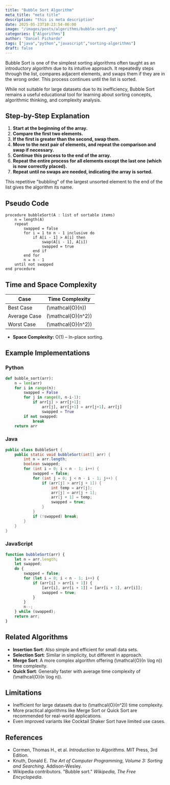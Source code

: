 ```yaml
---
title: "Bubble Sort Algorithm"
meta_title: "meta title"
description: "this is meta description"
date: 2025-05-23T10:23:54-06:00
image: "/images/posts/algorithms/bubble-sort.png"
categories: ["Algorithms"]
author: "Daniel Pichardo"
tags: ["java","python","javascript","sorting-algorithms"]
draft: false
---
```


Bubble Sort is one of the simplest sorting algorithms often taught as an introductory algorithm due to its intuitive approach. It repeatedly steps through the list, compares adjacent elements, and swaps them if they are in the wrong order. This process continues until the list is sorted.

While not suitable for large datasets due to its inefficiency, Bubble Sort remains a useful educational tool for learning about sorting concepts, algorithmic thinking, and complexity analysis.

## Step-by-Step Explanation

1. **Start at the beginning of the array.**
2. **Compare the first two elements.**
3. **If the first is greater than the second, swap them.**
4. **Move to the next pair of elements, and repeat the comparison and swap if necessary.**
5. **Continue this process to the end of the array.**
6. **Repeat the entire process for all elements except the last one (which is now correctly placed).**
7. **Repeat until no swaps are needed, indicating the array is sorted.**

This repetitive "bubbling" of the largest unsorted element to the end of the list gives the algorithm its name.

## Pseudo Code

```text
procedure bubbleSort(A : list of sortable items)
    n = length(A)
    repeat
        swapped = false
        for i = 1 to n - 1 inclusive do
            if A[i - 1] > A[i] then
                swap(A[i - 1], A[i])
                swapped = true
            end if
        end for
        n = n - 1
    until not swapped
end procedure
```

## Time and Space Complexity

| Case          | Time Complexity |
|---------------|-----------------|
| Best Case     | \(\mathcal{O}(n)\)            |
| Average Case  | \(\mathcal{O}(n^2)\)           |
| Worst Case    | \(\mathcal{O}(n^2)\)           |

- **Space Complexity:** O(1) – In-place sorting.

## Example Implementations

### Python

```python
def bubble_sort(arr):
    n = len(arr)
    for i in range(n):
        swapped = False
        for j in range(0, n-i-1):
            if arr[j] > arr[j+1]:
                arr[j], arr[j+1] = arr[j+1], arr[j]
                swapped = True
        if not swapped:
            break
    return arr
```

### Java

```java
public class BubbleSort {
    public static void bubbleSort(int[] arr) {
        int n = arr.length;
        boolean swapped;
        for (int i = 0; i < n - 1; i++) {
            swapped = false;
            for (int j = 0; j < n - i - 1; j++) {
                if (arr[j] > arr[j + 1]) {
                    int temp = arr[j];
                    arr[j] = arr[j + 1];
                    arr[j + 1] = temp;
                    swapped = true;
                }
            }
            if (!swapped) break;
        }
    }
}
```

### JavaScript

```javascript
function bubbleSort(arr) {
    let n = arr.length;
    let swapped;
    do {
        swapped = false;
        for (let i = 0; i < n - 1; i++) {
            if (arr[i] > arr[i + 1]) {
                [arr[i], arr[i + 1]] = [arr[i + 1], arr[i]];
                swapped = true;
            }
        }
        n--;
    } while (swapped);
    return arr;
}
```

## Related Algorithms

- **Insertion Sort**: Also simple and efficient for small data sets.
- **Selection Sort**: Similar in simplicity, but different in approach.
- **Merge Sort**: A more complex algorithm offering \(\mathcal{O}(n \log n)\) time complexity.
- **Quick Sort**: Generally faster with average time complexity of \(\mathcal{O}(n \log n)\).

## Limitations

- Inefficient for large datasets due to \(\mathcal{O}(n^2)\) time complexity.
- More practical algorithms like Merge Sort or Quick Sort are recommended for real-world applications.
- Even improved variants like Cocktail Shaker Sort have limited use cases.

## References

- Cormen, Thomas H., et al. *Introduction to Algorithms*. MIT Press, 3rd Edition.
- Knuth, Donald E. *The Art of Computer Programming, Volume 3: Sorting and Searching*. Addison-Wesley.
- Wikipedia contributors. "Bubble sort." *Wikipedia, The Free Encyclopedia*. 